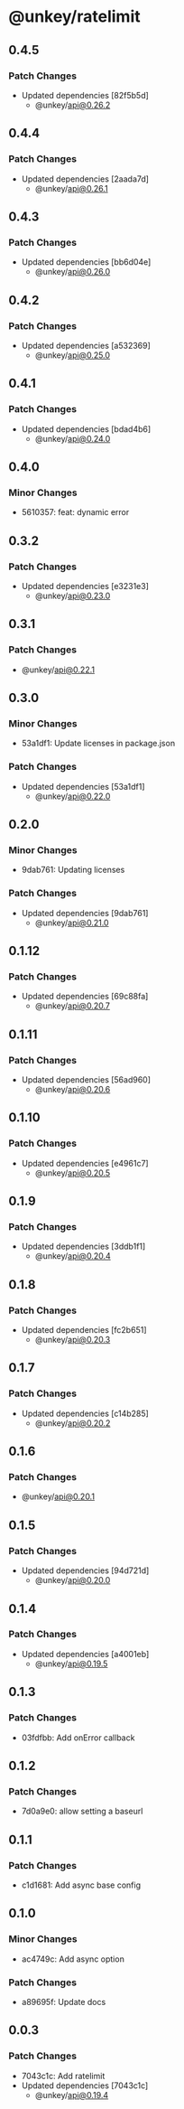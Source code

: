 # @unkey/ratelimit

## 0.4.5

### Patch Changes

- Updated dependencies [82f5b5d]
  - @unkey/api@0.26.2

## 0.4.4

### Patch Changes

- Updated dependencies [2aada7d]
  - @unkey/api@0.26.1

## 0.4.3

### Patch Changes

- Updated dependencies [bb6d04e]
  - @unkey/api@0.26.0

## 0.4.2

### Patch Changes

- Updated dependencies [a532369]
  - @unkey/api@0.25.0

## 0.4.1

### Patch Changes

- Updated dependencies [bdad4b6]
  - @unkey/api@0.24.0

## 0.4.0

### Minor Changes

- 5610357: feat: dynamic error

## 0.3.2

### Patch Changes

- Updated dependencies [e3231e3]
  - @unkey/api@0.23.0

## 0.3.1

### Patch Changes

- @unkey/api@0.22.1

## 0.3.0

### Minor Changes

- 53a1df1: Update licenses in package.json

### Patch Changes

- Updated dependencies [53a1df1]
  - @unkey/api@0.22.0

## 0.2.0

### Minor Changes

- 9dab761: Updating licenses

### Patch Changes

- Updated dependencies [9dab761]
  - @unkey/api@0.21.0

## 0.1.12

### Patch Changes

- Updated dependencies [69c88fa]
  - @unkey/api@0.20.7

## 0.1.11

### Patch Changes

- Updated dependencies [56ad960]
  - @unkey/api@0.20.6

## 0.1.10

### Patch Changes

- Updated dependencies [e4961c7]
  - @unkey/api@0.20.5

## 0.1.9

### Patch Changes

- Updated dependencies [3ddb1f1]
  - @unkey/api@0.20.4

## 0.1.8

### Patch Changes

- Updated dependencies [fc2b651]
  - @unkey/api@0.20.3

## 0.1.7

### Patch Changes

- Updated dependencies [c14b285]
  - @unkey/api@0.20.2

## 0.1.6

### Patch Changes

- @unkey/api@0.20.1

## 0.1.5

### Patch Changes

- Updated dependencies [94d721d]
  - @unkey/api@0.20.0

## 0.1.4

### Patch Changes

- Updated dependencies [a4001eb]
  - @unkey/api@0.19.5

## 0.1.3

### Patch Changes

- 03fdfbb: Add onError callback

## 0.1.2

### Patch Changes

- 7d0a9e0: allow setting a baseurl

## 0.1.1

### Patch Changes

- c1d1681: Add async base config

## 0.1.0

### Minor Changes

- ac4749c: Add async option

### Patch Changes

- a89695f: Update docs

## 0.0.3

### Patch Changes

- 7043c1c: Add ratelimit
- Updated dependencies [7043c1c]
  - @unkey/api@0.19.4
